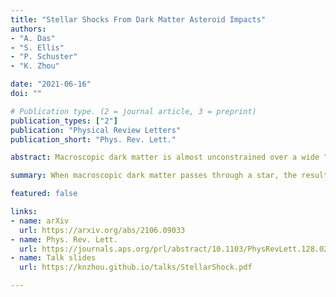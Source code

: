 ```yaml
---
title: "Stellar Shocks From Dark Matter Asteroid Impacts"
authors:
- "A. Das"
- "S. Ellis"
- "P. Schuster"
- "K. Zhou"

date: "2021-06-16"
doi: ""

# Publication type. (2 = journal article, 3 = preprint)
publication_types: ["2"]
publication: "Physical Review Letters"
publication_short: "Phys. Rev. Lett."

abstract: Macroscopic dark matter is almost unconstrained over a wide "asteroid-like" mass range, where it could scatter on baryonic matter with geometric cross section. We show that when such an object travels through a star, it produces shock waves which reach the stellar surface, leading to a distinctive transient optical, UV and X-ray emission. This signature can be searched for on a variety of stellar types and locations. In a dense globular cluster, such events occur far more often than flare backgrounds, and an existing UV telescope could probe orders of magnitude in dark matter mass in one week of dedicated observation.

summary: When macroscopic dark matter passes through a star, the resulting shock waves cause a distinctive UV transient. Existing telescopes could probe orders of magnitude in dark matter mass in one week of observation.

featured: false

links:
- name: arXiv
  url: https://arxiv.org/abs/2106.09033
- name: Phys. Rev. Lett.
  url: https://journals.aps.org/prl/abstract/10.1103/PhysRevLett.128.021101
- name: Talk slides
  url: https://knzhou.github.io/talks/StellarShock.pdf

---
```

